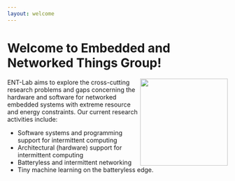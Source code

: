 ```yaml
---
layout: welcome
---
```

# Welcome to Embedded and Networked Things Group!

<img align="right" width="200px" src="assets/img/logo-new.png"> ENT-Lab aims to explore the cross-cutting research problems and gaps concerning the hardware and software for networked embedded systems with extreme resource and energy constraints. Our current research activities include:
- Software systems and programming support for intermittent computing
- Architectural (hardware) support for intermittent computing
- Batteryless and intermittent networking
- Tiny machine learning on the batteryless edge.
